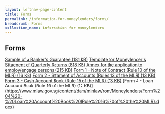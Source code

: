 ```yaml
---
layout: leftnav-page-content
title: Forms
permalink: /information-for-moneylenders/forms/
breadcrumb: Forms
collection_name: information-for-moneylenders
---
```


Forms
---
[Sample of a Banker's Guarantee (181 KB)](https://www.mlaw.gov.sg/content/dam/minlaw/rom/assets/documents/BANKERS%20GUARANTEE%20FORMAT_01082017.pdf)
[Template for Moneylender's Sttaenent of Quarterly Returns (818 KB)](https://www.mlaw.gov.sg/content/dam/minlaw/rom/assets/documents/Copy%20of%20Moneylender_Returns%20(version%202%202)%20(14%20Jan%202016).xls)
[Annex for the application to employ/engage persons (215 KB)](https://www.mlaw.gov.sg/content/dam/minlaw/rom/Moneylenders/EDC_revised%20annex%20A_02082017.pdf)
[Form 1 - Note of Contract (Rule 10 of the MLR) (16 KB)](https://www.mlaw.gov.sg/content/dam/minlaw/rom/Moneylenders/Form%201%20-%20Note%20of%20Contract%20(Rule%2010%20of%20the%20MLR).docx)
[Form 2 - Sttament of Accounts (Rules 13 of the MLR) (13 KB)](https://www.mlaw.gov.sg/content/dam/minlaw/rom/Moneylenders/Form%202%20-%20Statement%20of%20Accounts%20(Rule%2013%20of%20the%20MLR).xlsx)
[Form 3 - Cash Account Book (Rule 15 of the MLR) (13 KB)](https://www.mlaw.gov.sg/content/dam/minlaw/rom/Moneylenders/Form%203%20-%20Cash%20Account%20Book%20(Rule%2015%20of%20the%20MLR).docx)
[Form 4 - Loan Account Book (Rule 16 of the MLR) (12 KB)] (https://www.mlaw.gov.sg/content/dam/minlaw/rom/Moneylenders/Form%204%20-%20Loan%20Account%20Book%20(Rule%2016%20of%20the%20MLR).docx)
